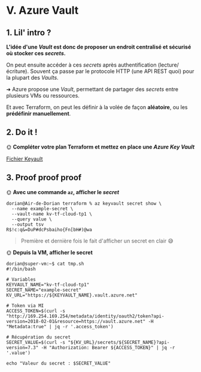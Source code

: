# V. Azure Vault

## 1. Lil' intro ?

**L'idée d'une *Vault* est donc de proposer un endroit centralisé et sécurisé où stocker ces *secrets*.**

On peut ensuite accéder à ces *secrets* après authentification (lecture/écriture). Souvent ça passe par le protocole HTTP (une API REST quoi) pour la plupart des *Vaults*.

➜ Azure propose une *Vault*, permettant de partager des *secrets* entre plusieurs VMs ou ressources. 

Et avec Terraform, on peut les définir à la volée de façon **aléatoire**, ou les **prédéfinir manuellement**.

## 2. Do it !

🌞 **Compléter votre plan Terraform et mettez en place une *Azure Key Vault***

[Fichier Keyault](../terraform/keyvault.tf)

## 3. Proof proof proof

🌞 **Avec une commande `az`, afficher le *secret***

```
dorian@Air-de-Dorian terraform % az keyvault secret show \
  --name example-secret \
  --vault-name kv-tf-cloud-tp1 \
  --query value \
  --output tsv
R$!c:q&=DuP#dcPsbaiho{Fn[bH#)@wa
```

> Première et dernière fois le fait d'afficher un secret en clair 😅

🌞 **Depuis la VM, afficher le secret**

```
dorian@super-vm:~$ cat tmp.sh 
#!/bin/bash

# Variables
KEYVAULT_NAME="kv-tf-cloud-tp1"
SECRET_NAME="example-secret"
KV_URL="https://${KEYVAULT_NAME}.vault.azure.net"

# Token via MI
ACCESS_TOKEN=$(curl -s "http://169.254.169.254/metadata/identity/oauth2/token?api-version=2018-02-01&resource=https://vault.azure.net" -H "Metadata:true" | jq -r '.access_token')

# Récupération du secret
SECRET_VALUE=$(curl -s "${KV_URL}/secrets/${SECRET_NAME}?api-version=7.3" -H "Authorization: Bearer ${ACCESS_TOKEN}" | jq -r '.value')

echo "Valeur du secret : $SECRET_VALUE"
```